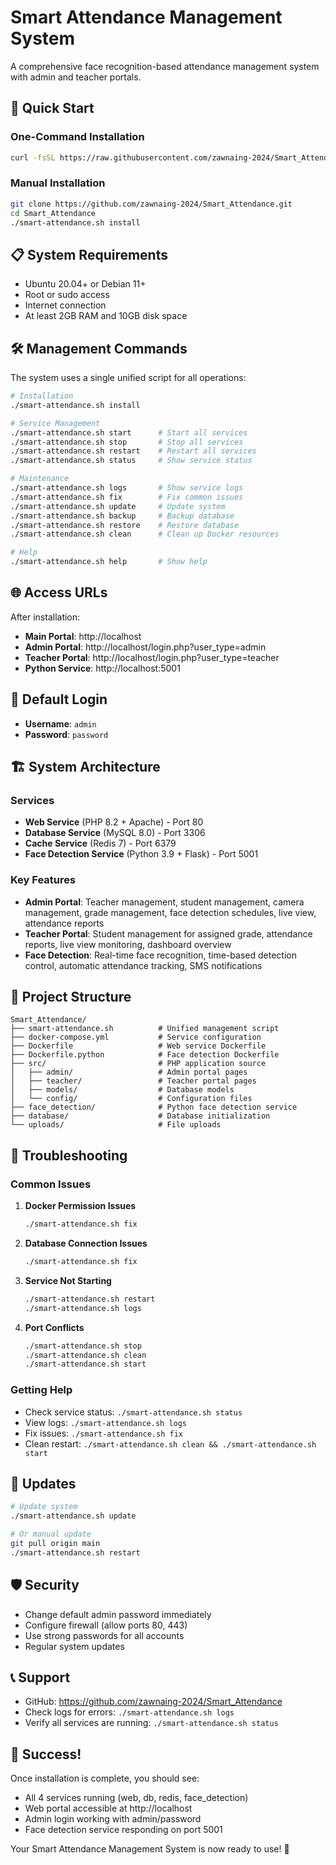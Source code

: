 # Smart Attendance Management System

A comprehensive face recognition-based attendance management system with admin and teacher portals.

## 🚀 Quick Start

### One-Command Installation
```bash
curl -fsSL https://raw.githubusercontent.com/zawnaing-2024/Smart_Attendance/main/smart-attendance.sh | bash -s install
```

### Manual Installation
```bash
git clone https://github.com/zawnaing-2024/Smart_Attendance.git
cd Smart_Attendance
./smart-attendance.sh install
```

## 📋 System Requirements

- Ubuntu 20.04+ or Debian 11+
- Root or sudo access
- Internet connection
- At least 2GB RAM and 10GB disk space

## 🛠️ Management Commands

The system uses a single unified script for all operations:

```bash
# Installation
./smart-attendance.sh install

# Service Management
./smart-attendance.sh start      # Start all services
./smart-attendance.sh stop       # Stop all services
./smart-attendance.sh restart    # Restart all services
./smart-attendance.sh status     # Show service status

# Maintenance
./smart-attendance.sh logs       # Show service logs
./smart-attendance.sh fix        # Fix common issues
./smart-attendance.sh update     # Update system
./smart-attendance.sh backup     # Backup database
./smart-attendance.sh restore    # Restore database
./smart-attendance.sh clean      # Clean up Docker resources

# Help
./smart-attendance.sh help       # Show help
```

## 🌐 Access URLs

After installation:

- **Main Portal**: http://localhost
- **Admin Portal**: http://localhost/login.php?user_type=admin
- **Teacher Portal**: http://localhost/login.php?user_type=teacher
- **Python Service**: http://localhost:5001

## 🔐 Default Login

- **Username**: `admin`
- **Password**: `password`

## 🏗️ System Architecture

### Services
- **Web Service** (PHP 8.2 + Apache) - Port 80
- **Database Service** (MySQL 8.0) - Port 3306
- **Cache Service** (Redis 7) - Port 6379
- **Face Detection Service** (Python 3.9 + Flask) - Port 5001

### Key Features
- **Admin Portal**: Teacher management, student management, camera management, grade management, face detection schedules, live view, attendance reports
- **Teacher Portal**: Student management for assigned grade, attendance reports, live view monitoring, dashboard overview
- **Face Detection**: Real-time face recognition, time-based detection control, automatic attendance tracking, SMS notifications

## 📁 Project Structure

```
Smart_Attendance/
├── smart-attendance.sh          # Unified management script
├── docker-compose.yml           # Service configuration
├── Dockerfile                   # Web service Dockerfile
├── Dockerfile.python            # Face detection Dockerfile
├── src/                         # PHP application source
│   ├── admin/                   # Admin portal pages
│   ├── teacher/                 # Teacher portal pages
│   ├── models/                  # Database models
│   └── config/                  # Configuration files
├── face_detection/              # Python face detection service
├── database/                    # Database initialization
└── uploads/                     # File uploads
```

## 🔧 Troubleshooting

### Common Issues

1. **Docker Permission Issues**
   ```bash
   ./smart-attendance.sh fix
   ```

2. **Database Connection Issues**
   ```bash
   ./smart-attendance.sh fix
   ```

3. **Service Not Starting**
   ```bash
   ./smart-attendance.sh restart
   ./smart-attendance.sh logs
   ```

4. **Port Conflicts**
   ```bash
   ./smart-attendance.sh stop
   ./smart-attendance.sh clean
   ./smart-attendance.sh start
   ```

### Getting Help

- Check service status: `./smart-attendance.sh status`
- View logs: `./smart-attendance.sh logs`
- Fix issues: `./smart-attendance.sh fix`
- Clean restart: `./smart-attendance.sh clean && ./smart-attendance.sh start`

## 🔄 Updates

```bash
# Update system
./smart-attendance.sh update

# Or manual update
git pull origin main
./smart-attendance.sh restart
```

## 🛡️ Security

- Change default admin password immediately
- Configure firewall (allow ports 80, 443)
- Use strong passwords for all accounts
- Regular system updates

## 📞 Support

- GitHub: https://github.com/zawnaing-2024/Smart_Attendance
- Check logs for errors: `./smart-attendance.sh logs`
- Verify all services are running: `./smart-attendance.sh status`

## 🎉 Success!

Once installation is complete, you should see:
- All 4 services running (web, db, redis, face_detection)
- Web portal accessible at http://localhost
- Admin login working with admin/password
- Face detection service responding on port 5001

Your Smart Attendance Management System is now ready to use! 🚀